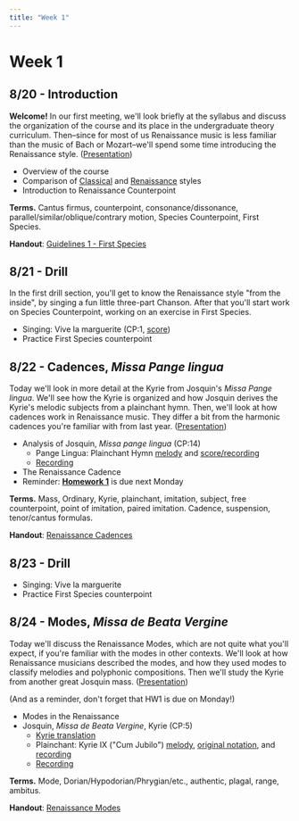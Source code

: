 ```yaml
---
title: "Week 1"
---
```


# Week 1

## 8/20 - Introduction

**Welcome!** In our first meeting, we'll look briefly at the syllabus 
and discuss the organization of the course and its place in the undergraduate
theory curriculum. Then–since for most of us Renaissance music is less 
familiar than the music of Bach or Mozart–we'll spend some time
introducing the Renaissance style. ([Presentation](https://tinyurl.com/yacce3h7))

* Overview of the course
* Comparison of [Classical](https://www.youtube.com/watch?v=97Twh_q8lQs) and [Renaissance](https://www.youtube.com/watch?v=vlB1HR4BgUg&list=PLYyTDR5WeGuTtL7G92HVmXBzi6G2xiL1a&index=8&t=51s) styles
* Introduction to Renaissance Counterpoint

**Terms.** Cantus firmus, counterpoint, consonance/dissonance, parallel/similar/oblique/contrary motion, 
Species Counterpoint, First Species.

**Handout**: [Guidelines 1 - First Species](guidelines-1.pdf)


## 8/21 - Drill

In the first drill section, you'll get to know the Renaissance style
"from the inside", by singing a fun little three-part Chanson. After
that you'll start work on Species Counterpoint, working on an exercise
in First Species.

* Singing: Vive la marguerite (CP:1, [score](vive-la-marguerite.pdf))
* Practice First Species counterpoint

## 8/22 - Cadences, _Missa Pange lingua_

Today we'll look in more detail at the Kyrie from Josquin's _Missa Pange lingua_. 
We'll see how the Kyrie is organized and how Josquin derives the Kyrie's melodic
subjects from a plainchant hymn. Then, we'll look at how cadences work in 
Renaissance music. They differ a bit from the harmonic cadences you're familiar
with from last year. ([Presentation](https://tinyurl.com/yaal5r2x))

* Analysis of Josquin, _Missa pange lingua_ (CP:14)
  * Pange Lingua: Plainchant Hymn [melody](pange-lingua.pdf) and [score/recording](http://gregorian-chant-hymns.com/hymns-2/pange-lingua.html)
  * [Recording](https://www.youtube.com/watch?v=vlB1HR4BgUg&t=0s&index=8&list=PLYyTDR5WeGuTtL7G92HVmXBzi6G2xiL1a)
* The Renaissance Cadence
* Reminder: **[Homework 1](HW-1.pdf)** is due next Monday

**Terms.** Mass, Ordinary, Kyrie, plainchant, imitation, subject, free counterpoint, 
point of imitation, paired imitation.  Cadence, suspension, tenor/cantus formulas. 

**Handout**: [Renaissance Cadences](cadences.pdf)

## 8/23 - Drill

* Singing: Vive la marguerite
* Practice First Species counterpoint 

## 8/24 - Modes, _Missa de Beata Vergine_

Today we'll discuss the Renaissance Modes, which are not quite what you'll
expect, if you're familiar with the modes in other contexts. We'll look at
how Renaissance musicians described the modes, and how they used modes to 
classify melodies and polyphonic compositions. Then we'll study the Kyrie 
from another great Josquin mass. ([Presentation](https://docs.google.com/presentation/d/1mrlWbTBBlEe0-OBbvZBFndVJdLDH4H7AVe-WmfXcLKo/edit?usp=sharing))

(And as a reminder, don't forget that HW1 is due on Monday!)

* Modes in the Renaissance
* Josquin, _Missa de Beata Vergine_, Kyrie (CP:5)
  * [Kyrie translation](/translations/mass.html#kyrie)
  * Plainchant: Kyrie IX ("Cum Jubilo") [melody](beata-vergine.pdf), [original notation](http://www.ccwatershed.org/media/pdfs/12/06/20/15-32-50_0.pdf), and [recording](https://www.youtube.com/watch?v=5dDrx7Mmm4s&list=PLYyTDR5WeGuTtL7G92HVmXBzi6G2xiL1a&index=2)
  * [Recording](https://www.youtube.com/watch?v=qQNeHS6hWM8&list=PLYyTDR5WeGuTtL7G92HVmXBzi6G2xiL1a&index=3)

**Terms.** Mode, Dorian/Hypodorian/Phrygian/etc., authentic, plagal, range, ambitus.

**Handout**: [Renaissance Modes](modes.pdf)

